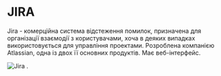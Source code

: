 # JIRA

Jira - комерційна система відстеження помилок, призначена для організації взаємодії з користувачами, хоча в деяких випадках використовується для управління проектами. Розроблена компанією Atlassian, одна із двох її основних продуктів. Має веб-інтерфейс.

![Jira](https://github.com/user-attachments/assets/0fce1907-3e03-4812-bb83-ed0fa2642a17)
.
